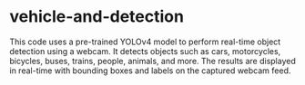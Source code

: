 # vehicle-and-detection
This code uses a pre-trained YOLOv4 model to perform real-time object detection using a webcam. It detects objects such as cars, motorcycles, bicycles, buses, trains, people, animals, and more. The results are displayed in real-time with bounding boxes and labels on the captured webcam feed.
